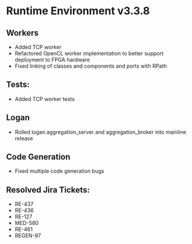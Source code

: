 # Runtime Environment v3.3.8

## Workers
* Added TCP worker
* Refactored OpenCL worker implementation to better support deployment to FPGA hardware
* Fixed linking of classes and components and ports with RPath

## Tests:
* Added TCP worker tests

## Logan
* Rolled logan aggregation_server and aggregation_broker into mainline release

## Code Generation
* Fixed multiple code generation bugs

## Resolved Jira Tickets:
* RE-437
* RE-436
* RE-127
* MED-580
* RE-461
* REGEN-97
